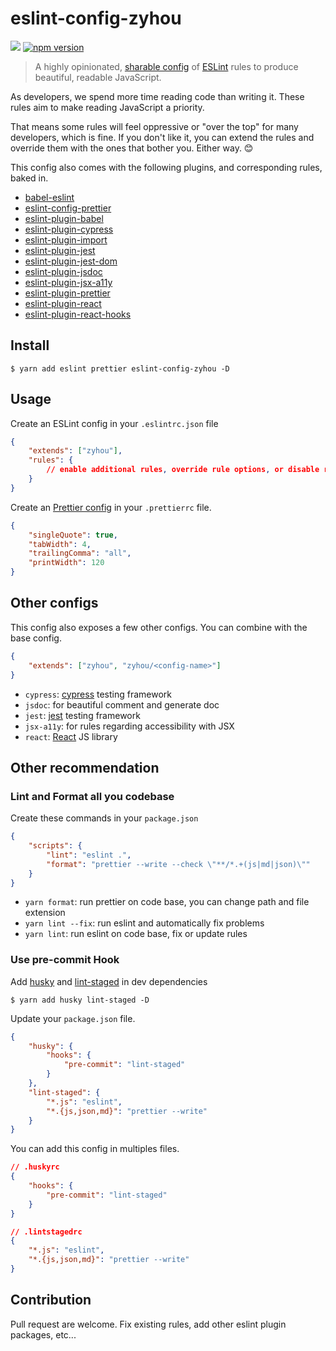 # eslint-config-zyhou

[![](https://github.com/zyhou/eslint-config-zyhou/workflows/npmpublish/badge.svg?branch=master)](https://github.com/zyhou/cra-template-react-admin/actions)
[![npm version](https://badge.fury.io/js/eslint-config-zyhou.svg)](https://www.npmjs.com/package/eslint-config-zyhou)

> A highly opinionated, [sharable config](http://eslint.org/docs/developer-guide/shareable-configs.html) of [ESLint](http://eslint.org) rules to produce beautiful, readable JavaScript.

As developers, we spend more time reading code than writing it. These rules aim to make reading JavaScript a priority.

That means some rules will feel oppressive or "over the top" for many developers, which is fine. If you don't like it, you can extend the rules and override them with the ones that bother you. Either way. 😊

This config also comes with the following plugins, and corresponding rules, baked in.

-   [babel-eslint](https://www.npmjs.com/package/babel-eslint)
-   [eslint-config-prettier](https://www.npmjs.com/package/eslint-config-prettier)
-   [eslint-plugin-babel](https://www.npmjs.com/package/eslint-plugin-babel)
-   [eslint-plugin-cypress](https://www.npmjs.com/package/eslint-plugin-cypress)
-   [eslint-plugin-import](https://www.npmjs.com/package/eslint-plugin-import)
-   [eslint-plugin-jest](https://www.npmjs.com/package/eslint-plugin-jest)
-   [eslint-plugin-jest-dom](https://github.com/testing-library/eslint-plugin-jest-dom)
-   [eslint-plugin-jsdoc](https://www.npmjs.com/package/eslint-plugin-jsdoc)
-   [eslint-plugin-jsx-a11y](https://www.npmjs.com/package/eslint-plugin-jsx-a11y)
-   [eslint-plugin-prettier](https://www.npmjs.com/package/eslint-plugin-prettier)
-   [eslint-plugin-react](https://www.npmjs.com/package/eslint-plugin-react)
-   [eslint-plugin-react-hooks](https://www.npmjs.com/package/eslint-plugin-react-hooks)

## Install

```
$ yarn add eslint prettier eslint-config-zyhou -D
```

## Usage

Create an ESLint config in your `.eslintrc.json` file

```json
{
    "extends": ["zyhou"],
    "rules": {
        // enable additional rules, override rule options, or disable rules
    }
}
```

Create an [Prettier config](https://prettier.io/docs/en/options.html) in your `.prettierrc` file.

```json
{
    "singleQuote": true,
    "tabWidth": 4,
    "trailingComma": "all",
    "printWidth": 120
}
```

## Other configs

This config also exposes a few other configs. You can combine with the base config.

```json
{
    "extends": ["zyhou", "zyhou/<config-name>"]
}
```

-   `cypress`: [cypress](https://www.cypress.io/) testing framework
-   `jsdoc`: for beautiful comment and generate doc
-   `jest`: [jest](https://jestjs.io/) testing framework
-   `jsx-a11y`: for rules regarding accessibility with JSX
-   `react`: [React](https://reactjs.org/) JS library

## Other recommendation

### Lint and Format all you codebase

Create these commands in your `package.json`

```json
{
    "scripts": {
        "lint": "eslint .",
        "format": "prettier --write --check \"**/*.+(js|md|json)\""
    }
}
```

-   `yarn format`: run prettier on code base, you can change path and file extension
-   `yarn lint --fix`: run eslint and automatically fix problems
-   `yarn lint`: run eslint on code base, fix or update rules

### Use pre-commit Hook

Add [husky](https://github.com/typicode/husky) and [lint-staged](https://github.com/okonet/lint-staged) in dev dependencies

```
$ yarn add husky lint-staged -D
```

Update your `package.json` file.

```json
{
    "husky": {
        "hooks": {
            "pre-commit": "lint-staged"
        }
    },
    "lint-staged": {
        "*.js": "eslint",
        "*.{js,json,md}": "prettier --write"
    }
}
```

You can add this config in multiples files.

```json
// .huskyrc
{
    "hooks": {
        "pre-commit": "lint-staged"
    }
}
```

```json
// .lintstagedrc
{
    "*.js": "eslint",
    "*.{js,json,md}": "prettier --write"
}
```

## Contribution

Pull request are welcome. Fix existing rules, add other eslint plugin packages, etc...
